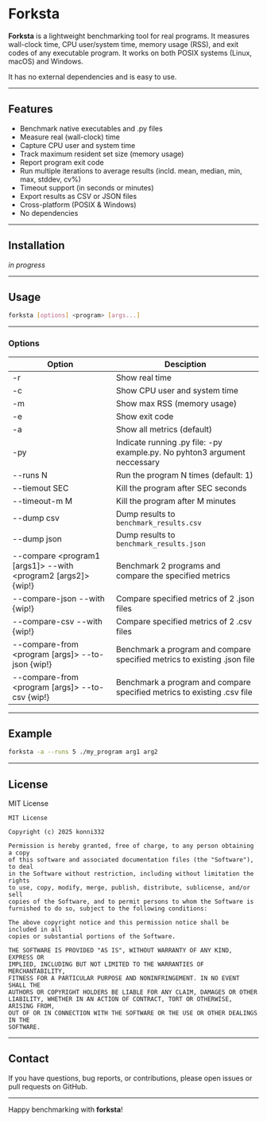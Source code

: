 
# Forksta

**Forksta** is a lightweight benchmarking tool for real programs. It measures wall-clock time, CPU user/system time, memory usage (RSS), and exit codes of any executable program. It works on both POSIX systems (Linux, macOS) and Windows.

It has no external dependencies and is easy to use.

---

## Features

- Benchmark native executables and .py files
- Measure real (wall-clock) time  
- Capture CPU user and system time  
- Track maximum resident set size (memory usage)  
- Report program exit code  
- Run multiple iterations to average results (incld. mean, median, min, max, stddev, cv%)  
- Timeout support (in seconds or minutes)  
- Export results as CSV or JSON files  
- Cross-platform (POSIX & Windows)  
- No dependencies  

---

## Installation

_in progress_

---

## Usage

```bash
forksta [options] <program> [args...]
```

---

### Options

| Option                                                        |  Desciption                                                               |
|---------------------------------------------------------------|---------------------------------------------------------------------------|
| -r                                                            | Show real time                                                            |
| -c                                                            | Show CPU user and system time                                             |
| -m                                                            | Show max RSS (memory usage)                                               |
| -e                                                            | Show exit code                                                            |
| -a                                                            | Show all metrics (default)                                                |
| -py                                                           | Indicate running .py file: -py example.py. No pyhton3 argument neccessary |
| --runs N                                                      | Run the program N times (default: 1)                                      |
| --tiemout SEC                                                 | Kill the program after SEC seconds                                        |
| --timeout-m M                                                 | Kill the program after M minutes                                          |
| --dump csv                                                    | Dump results to `benchmark_results.csv`                                   |
| --dump json                                                   | Dump results to `benchmark_results.json`                                  |
| --compare <program1 [args1]> --with <program2 [args2]> {wip!} | Benchmark 2 programs and compare the specified metrics                    |
| --compare-json <filename1> --with <filename2> {wip!}          | Compare specified metrics of 2 .json files                                |
| --compare-csv <filename1> --with <filename2> {wip!}           | Compare specified metrics of 2 .csv files                                 |
| --compare-from <program [args]> --to-json <filename> {wip!}   | Benchmark a program and compare specified metrics to existing .json file  |
| --compare-from <program [args]> --to-csv <filename> {wip!}    | Benchmark a program and compare specified metrics to existing .csv file   |


---

## Example

```bash
forksta -a --runs 5 ./my_program arg1 arg2
```

---

## License

MIT License

```
MIT License

Copyright (c) 2025 konni332

Permission is hereby granted, free of charge, to any person obtaining a copy
of this software and associated documentation files (the "Software"), to deal
in the Software without restriction, including without limitation the rights
to use, copy, modify, merge, publish, distribute, sublicense, and/or sell
copies of the Software, and to permit persons to whom the Software is
furnished to do so, subject to the following conditions:

The above copyright notice and this permission notice shall be included in all
copies or substantial portions of the Software.

THE SOFTWARE IS PROVIDED "AS IS", WITHOUT WARRANTY OF ANY KIND, EXPRESS OR
IMPLIED, INCLUDING BUT NOT LIMITED TO THE WARRANTIES OF MERCHANTABILITY,
FITNESS FOR A PARTICULAR PURPOSE AND NONINFRINGEMENT. IN NO EVENT SHALL THE
AUTHORS OR COPYRIGHT HOLDERS BE LIABLE FOR ANY CLAIM, DAMAGES OR OTHER
LIABILITY, WHETHER IN AN ACTION OF CONTRACT, TORT OR OTHERWISE, ARISING FROM,
OUT OF OR IN CONNECTION WITH THE SOFTWARE OR THE USE OR OTHER DEALINGS IN THE
SOFTWARE.
```

---

## Contact

If you have questions, bug reports, or contributions, please open issues or pull requests on GitHub.

---

Happy benchmarking with **forksta**!
